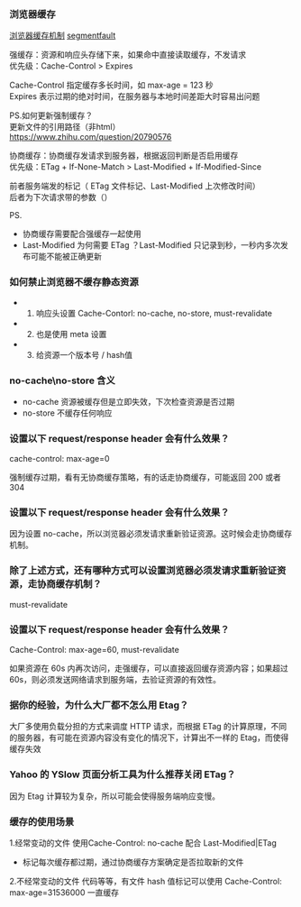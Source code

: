 
### 浏览器缓存

[浏览器缓存机制](https://www.cnblogs.com/lyzg/p/5125934.html)
[segmentfault](https://segmentfault.com/a/1190000008377508)

强缓存：资源和响应头存储下来，如果命中直接读取缓存，不发请求  
优先级：Cache-Control > Expires  

Cache-Control 指定缓存多长时间，如 max-age = 123 秒  
Expires 表示过期的绝对时间，在服务器与本地时间差距大时容易出问题  

PS.如何更新强制缓存？  
更新文件的引用路径（非html）  
https://www.zhihu.com/question/20790576


协商缓存：协商缓存发请求到服务器，根据返回判断是否启用缓存  
优先级：ETag + If-None-Match > Last-Modified + If-Modified-Since

前者服务端发的标记（ ETag 文件标记、Last-Modified 上次修改时间）  
后者为下次请求带的参数（）

PS.
- 协商缓存需要配合强缓存一起使用
- Last-Modified 为何需要 ETag ？Last-Modified 只记录到秒，一秒内多次发布可能不能被正确更新


### 如何禁止浏览器不缓存静态资源

- 1. 响应头设置 Cache-Contorl: no-cache, no-store, must-revalidate
- 2. 也是使用 meta 设置 <meta http-equiv="Cache-Control" content="no-cache, no-store, must-revalidate"/>
- 3. 给资源一个版本号 / hash值


### no-cache\no-store 含义  
- no-cache 资源被缓存但是立即失效，下次检查资源是否过期
- no-store 不缓存任何响应

### 设置以下 request/response header 会有什么效果？  
cache-control: max-age=0

强制缓存过期，看有无协商缓存策略，有的话走协商缓存，可能返回 200 或者 304


### 设置以下 request/response header 会有什么效果？

因为设置 no-cache，所以浏览器必须发请求重新验证资源。这时候会走协商缓存机制。


### 除了上述方式，还有哪种方式可以设置浏览器必须发请求重新验证资源，走协商缓存机制？

must-revalidate


### 设置以下 request/response header 会有什么效果？  
Cache-Control: max-age=60, must-revalidate

如果资源在 60s 内再次访问，走强缓存，可以直接返回缓存资源内容；如果超过 60s，则必须发送网络请求到服务端，去验证资源的有效性。


### 据你的经验，为什么大厂都不怎么用 Etag？  
大厂多使用负载分担的方式来调度 HTTP 请求，而根据 ETag 的计算原理，不同的服务器，有可能在资源内容没有变化的情况下，计算出不一样的 Etag，而使得缓存失效


### Yahoo 的 YSlow 页面分析工具为什么推荐关闭 ETag？
因为 Etag 计算较为复杂，所以可能会使得服务端响应变慢。

### 缓存的使用场景
1.经常变动的文件
使用Cache-Control: no-cache 配合 Last-Modified|ETag  
- 标记每次缓存都过期，通过协商缓存方案确定是否拉取新的文件

2.不经常变动的文件
代码等等，有文件 hash 值标记可以使用 Cache-Control: max-age=31536000 一直缓存




